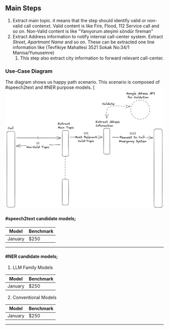 ## Main Steps

1. Extract main topic. it means that the step should identify valid or non-valid call contenxt. Valid content is like Fire, Flood, 112 Service call and so on. Non-Valid content is like "Yanıyorum ateşimi söndür fireman"
2. Extract Address information to notify internal call-center system.  Extract *Street*, *Apartmant Name* and so on. These can be extracted one line information like (Tevfikiye Mahallesi 3521 Sokak No:34/1 Manisa/Yunusemre)
	1. This step also extract city information to forward relevant call-center.

### Use-Case Diagram
The diagram shows us happy path scenario. This scenario is composed of #speech2text and #NER purpose models. 
[![PoC Main Steps](../Diagrams/Speechless.png)

#### #speech2text  candidate models;

| Model    | Benchmark |
| -------- | ------- |
| January  | $250    |
------
#### #NER candidate models;
1. LLM Family Models

| Model    | Benchmark |
| -------- | ------- |
| January  | $250    |
2. Conventional Models

| Model    | Benchmark |
| -------- | ------- |
| January  | $250    |

------


